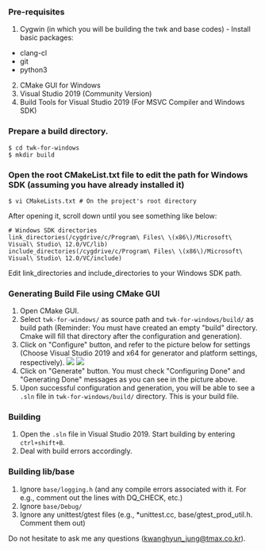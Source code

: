 ### Pre-requisites

1. Cygwin (in which you will be building the twk and base codes) - Install basic packages:
- clang-cl
- git
- python3
2. CMake GUI for Windows
3. Visual Studio 2019 (Community Version)
4. Build Tools for Visual Studio 2019 (For MSVC Compiler and Windows SDK)

### Prepare a build directory.

```
$ cd twk-for-windows
$ mkdir build
```

### Open the root CMakeList.txt file to edit the path for Windows SDK (assuming you have already installed it)

```
$ vi CMakeLists.txt # On the project's root directory
```
After opening it, scroll down until you see something like below:
```
# Windows SDK directories
link_directories(/cygdrive/c/Program\ Files\ \(x86\)/Microsoft\ Visual\ Studio\ 12.0/VC/lib)
include_directories(/cygdrive/c/Program\ Files\ \(x86\)/Microsoft\ Visual\ Studio\ 12.0/VC/include)
```
Edit link_directories and include_directories to your Windows SDK path.

### Generating Build File using CMake GUI

1. Open CMake GUI.
2. Select `twk-for-windows/` as source path and `twk-for-windows/build/` as build path (Reminder: You must have created an empty "build" directory. Cmake will fill that directory after the configuration and generation).
3. Click on "Configure" button, and refer to the picture below for settings (Choose Visual Studio 2019 and x64 for generator and platform settings, respectively).
![](assets/cmake_generator_config.png)
![](assets/cmake_done.png)
4. Click on "Generate" button. You must check "Configuring Done" and "Generating Done" messages as you can see in the picture above.
5. Upon successful configuration and generation, you will be able to see a `.sln` file in `twk-for-windows/build/` directory. This is your build file.

### Building

1. Open the `.sln` file in Visual Studio 2019. Start building by entering `ctrl+shift+B`.
2. Deal with build errors accordingly.

### Building lib/base

1. Ignore `base/logging.h` (and any compile errors associated with it. For e.g., comment out the lines with DQ_CHECK, etc.)
2. Ignore `base/Debug/`
3. Ignore any unittest/gtest files (e.g., *unittest.cc, base/gtest_prod_util.h. Comment them out)

Do not hesitate to ask me any questions (kwanghyun_jung@tmax.co.kr).
